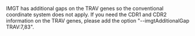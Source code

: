 IMGT has additional gaps on the TRAV genes so the conventional coordinate system does not apply. If you need the CDR1 and CDR2 information on the TRAV genes, please add the option "--imgtAdditionalGap TRAV:7,83".
